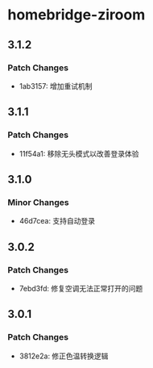 # homebridge-ziroom

## 3.1.2

### Patch Changes

- 1ab3157: 增加重试机制

## 3.1.1

### Patch Changes

- 11f54a1: 移除无头模式以改善登录体验

## 3.1.0

### Minor Changes

- 46d7cea: 支持自动登录

## 3.0.2

### Patch Changes

- 7ebd3fd: 修复空调无法正常打开的问题

## 3.0.1

### Patch Changes

- 3812e2a: 修正色温转换逻辑
